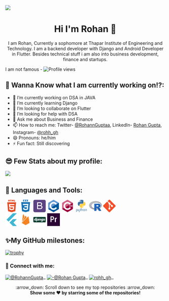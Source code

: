 ![](https://iq.opengenus.org/content/images/2020/08/Dino_non-birthday_version.gif)

### <h1 align="center">Hi I'm Rohan 👋</h1>

<p align="center">I am Rohan, Currently a sophomore at Thapar Institute of Engineering and Technology. I am a backend developer with Django and Android Developer in Flutter. Besides technical stuff i am also into business development, finance and startups.</p>

I am not famous - ![Profile views](https://gpvc.arturio.dev/RohhanGupta)

## 📒 Wanna Know what I am currently working on!?:

- 🔭 I’m currently working on DSA in JAVA
- 🌱 I’m currently learning Django
- 👯 I’m looking to collaborate on Flutter
- 🤔 I’m looking for help with DSA
- 💬 Ask me about Business and Finance
- 📫 How to reach me: Twitter- [@RohannGuptaa](https://twitter.com/RohannGuptaa), LinkedIn- [Rohan Gupta](https://www.linkedin.com/in/rohanguptaa/), Instagram- [@rohh_gh](https://www.instagram.com/rohh_gh/)
- 😄 Pronouns: he/him
- ⚡ Fun fact: Still discovering

## 😎 Few Stats about my profile:

<img src="https://github-readme-stats.vercel.app/api?username=RohhanGupta&&show_icons=true&title_color=ffffff&icon_color=bb2acf&text_color=daf7dc&bg_color=151515">

## 🧰 Languages and Tools:

<p><a target="_blank" rel="noopener noreferrer" href="https://raw.githubusercontent.com/devicons/devicon/master/icons/html5/html5-plain-wordmark.svg"><img src="https://raw.githubusercontent.com/devicons/devicon/master/icons/html5/html5-plain-wordmark.svg" alt="cplusplus" width="40" height="40" style="max-width:100%;"></a>
<a target="_blank" rel="noopener noreferrer" href="https://raw.githubusercontent.com/devicons/devicon/master/icons/css3/css3-plain-wordmark.svg"><img src="https://raw.githubusercontent.com/devicons/devicon/master/icons/css3/css3-plain-wordmark.svg" alt="cplusplus" width="40" height="40" style="max-width:100%;"></a>
<a target="_blank" rel="noopener noreferrer" href="https://raw.githubusercontent.com/devicons/devicon/master/icons/bootstrap/bootstrap-plain.svg"><img src="https://raw.githubusercontent.com/devicons/devicon/master/icons/bootstrap/bootstrap-plain.svg" alt="cplusplus" width="40" height="40" style="max-width:100%;"></a>
<a target="_blank" rel="noopener noreferrer" href="https://raw.githubusercontent.com/devicons/devicon/master/icons/c/c-original.svg"><img src="https://raw.githubusercontent.com/devicons/devicon/master/icons/c/c-original.svg" alt="cplusplus" width="40" height="40" style="max-width:100%;"></a>
<a target="_blank" rel="noopener noreferrer" href="https://raw.githubusercontent.com/devicons/devicon/master/icons/cplusplus/cplusplus-original.svg"><img src="https://raw.githubusercontent.com/devicons/devicon/master/icons/cplusplus/cplusplus-original.svg" alt="cplusplus" width="40" height="40" style="max-width:100%;"></a>
<a target="_blank" rel="noopener noreferrer" href="https://raw.githubusercontent.com/devicons/devicon/master/icons/python/python-original-wordmark.svg"><img src="https://raw.githubusercontent.com/devicons/devicon/master/icons/python/python-original-wordmark.svg" alt="cplusplus" width="40" height="40" style="max-width:100%;"></a>
<a target="_blank" rel="noopener noreferrer" href="https://raw.githubusercontent.com/devicons/devicon/master/icons/r/r-original.svg"><img src="https://raw.githubusercontent.com/devicons/devicon/master/icons/r/r-original.svg" alt="cplusplus" width="40" height="40" style="max-width:100%;"></a>
<a target="_blank" rel="noopener noreferrer" href="https://raw.githubusercontent.com/devicons/devicon/master/icons/git/git-plain.svg"><img src="https://raw.githubusercontent.com/devicons/devicon/master/icons/git/git-plain.svg" alt="cplusplus" width="40" height="40" style="max-width:100%;"></a>
<br>
<a target="_blank" rel="noopener noreferrer" href="https://raw.githubusercontent.com/devicons/devicon/master/icons/flutter/flutter-plain.svg"><img src="https://raw.githubusercontent.com/devicons/devicon/master/icons/flutter/flutter-plain.svg" alt="cplusplus" width="40" height="40" style="max-width:100%;"></a>
<a target="_blank" rel="noopener noreferrer" href="https://raw.githubusercontent.com/devicons/devicon/master/icons/firebase/firebase-plain.svg"><img src="https://raw.githubusercontent.com/devicons/devicon/master/icons/firebase/firebase-plain.svg" alt="cplusplus" width="40" height="40" style="max-width:100%;"></a>
<a target="_blank" rel="noopener noreferrer" href="https://raw.githubusercontent.com/devicons/devicon/master/icons/django/django-plain.svg"><img src="https://raw.githubusercontent.com/devicons/devicon/master/icons/django/django-plain.svg" alt="cplusplus" width="40" height="40" style="max-width:100%;"></a>
<a target="_blank" rel="noopener noreferrer" href="https://raw.githubusercontent.com/devicons/devicon/master/icons/premierepro/premierepro-plain.svg"><img src="https://raw.githubusercontent.com/devicons/devicon/master/icons/premierepro/premierepro-plain.svg" alt="cplusplus" width="40" height="40" style="max-width:100%;"></a>
<br>

## ✨My GitHub milestones:
[![trophy](https://github-profile-trophy.vercel.app/?username=RohhanGupta)](https://github.com/ryo-ma/github-profile-trophy)

<h3 align="left">💼 Connect with me:</h3>
<p align="left">
<a href="https://twitter.com/RohannGuptaa" target="blank"><img align="center" src="http://i.imgur.com/tXSoThF.png" alt="@RohannGupta" height="40"/>	&nbsp;</a>
<a href="https://www.linkedin.com/in/rohanguptaa/" target="blank"><img align="center" src="./logos/linkedin_coloured.png" alt="-@Rohan Gupta" height="40"/>	&nbsp;</a>
<a href="https://www.instagram.com/rohh_gh/" target="blank"><img align="center" src="./logos/instagram_coloured.png" alt="rohh_gh" height="40"/>	&nbsp;</a>
</p>


<p align="center">
    :arrow_down: Scroll down to see my top repositories :arrow_down:
    <br>
    <b>
      Show some ❤️ by starring some of the repositories!
    </b>
</p>

